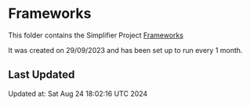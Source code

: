 # Frameworks
This folder contains the Simplifier Project [Frameworks](https://simplifier.net/frameworks)

It was created on 29/09/2023 and has been set up to run every 1 month.

## Last Updated

Updated at: Sat Aug 24 18:02:16 UTC 2024
